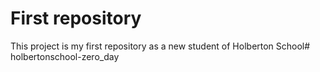 # First repository

This project is my first repository as a new student of Holberton School# holbertonschool-zero_day
